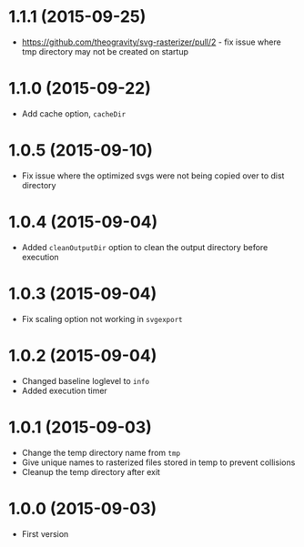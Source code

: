 # 1.1.1 (2015-09-25)

 * https://github.com/theogravity/svg-rasterizer/pull/2 - fix issue where tmp directory may not be created on startup

# 1.1.0 (2015-09-22)

 * Add cache option, `cacheDir`

# 1.0.5 (2015-09-10)
 
 * Fix issue where the optimized svgs were not being copied over to dist directory

# 1.0.4 (2015-09-04)

 * Added `cleanOutputDir` option to clean the output directory before execution

# 1.0.3 (2015-09-04)

 * Fix scaling option not working in `svgexport`

# 1.0.2 (2015-09-04)

 * Changed baseline loglevel to `info`
 * Added execution timer

# 1.0.1 (2015-09-03)
 
 * Change the temp directory name from `tmp`
 * Give unique names to rasterized files stored in temp to prevent collisions
 * Cleanup the temp directory after exit

# 1.0.0 (2015-09-03)

  * First version

